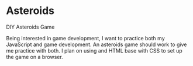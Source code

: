 # Asteroids
 DIY Asteroids Game

Being interested in game development, I want to practice both my JavaScript and game development. An asteroids game should work to give me practice with both. I plan on using and HTML base with CSS to set up the game on a browser.  
